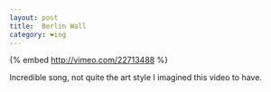 ```yaml
---
layout: post
title:  Berlin Wall
category: ❤ing
---
```


{% embed http://vimeo.com/22713488 %}

Incredible song, not quite the art style I imagined this video to have.